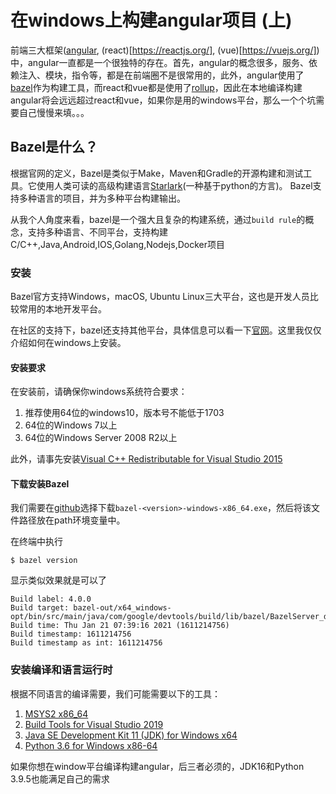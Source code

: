 # 在windows上构建angular项目 (上)

前端三大框架([angular](https://angular.io/), (react)[https://reactjs.org/], (vue)[https://vuejs.org/])中，angular一直都是一个很独特的存在。首先，angular的概念很多，服务、依赖注入、模块，指令等，都是在前端圈不是很常用的，此外，angular使用了[bazel](https://www.bazel.build/)作为构建工具，而react和vue都是使用了[rollup](https://rollupjs.org/guide/en/)，因此在本地编译构建angular将会远远超过react和vue，如果你是用的windows平台，那么一个个坑需要自己慢慢来填。。。

## Bazel是什么？

根据官网的定义，Bazel是类似于Make，Maven和Gradle的开源构建和测试工具。它使用人类可读的高级构建语言[Starlark](https://github.com/bazelbuild/starlark)(一种基于python的方言)。 Bazel支持多种语言的项目，并为多种平台构建输出。 

从我个人角度来看，bazel是一个强大且复杂的构建系统，通过`build rule`的概念，支持多种语言、不同平台，支持构建C/C++,Java,Android,IOS,Golang,Nodejs,Docker项目

### 安装

Bazel官方支持Windows，macOS, Ubuntu Linux三大平台，这也是开发人员比较常用的本地开发平台。

在社区的支持下，bazel还支持其他平台，具体信息可以看一下[官网](https://docs.bazel.build/versions/4.0.0/install.html)。这里我仅仅介绍如何在windows上安装。

#### 安装要求

在安装前，请确保你windows系统符合要求：
1. 推荐使用64位的windows10，版本号不能低于1703
2. 64位的Windows 7以上
3. 64位的Windows Server 2008 R2以上


此外，请事先安装[Visual C++ Redistributable for Visual Studio 2015](https://www.microsoft.com/en-us/download/details.aspx?id=48145)

#### 下载安装Bazel

我们需要在[github](https://github.com/bazelbuild/bazel/releases)选择下载`bazel-<version>-windows-x86_64.exe`，然后将该文件路径放在path环境变量中。

在终端中执行
```
$ bazel version
```

显示类似效果就是可以了

```
Build label: 4.0.0
Build target: bazel-out/x64_windows-opt/bin/src/main/java/com/google/devtools/build/lib/bazel/BazelServer_deploy.jar
Build time: Thu Jan 21 07:39:16 2021 (1611214756)
Build timestamp: 1611214756
Build timestamp as int: 1611214756
```

### 安装编译和语言运行时

根据不同语言的编译需要，我们可能需要以下的工具：

1. [MSYS2 x86_64](https://www.msys2.org/)
2. [Build Tools for Visual Studio 2019](https://aka.ms/buildtools)
3. [Java SE Development Kit 11 (JDK) for Windows x64](https://www.oracle.com/java/technologies/javase-jdk11-downloads.html)
4. [Python 3.6 for Windows x86-64](https://www.python.org/downloads/windows/)

如果你想在window平台编译构建angular，后三者必须的，JDK16和Python 3.9.5也能满足自己的需求